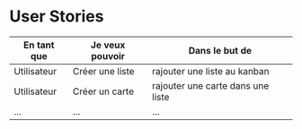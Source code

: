 # User Stories

|En tant que|Je veux pouvoir| Dans le but de|
|---|---|---|
|Utilisateur| Créer une liste| rajouter une liste au kanban|
|Utilisateur| Créer un carte | rajouter une carte dans une liste|
|...|...|...|